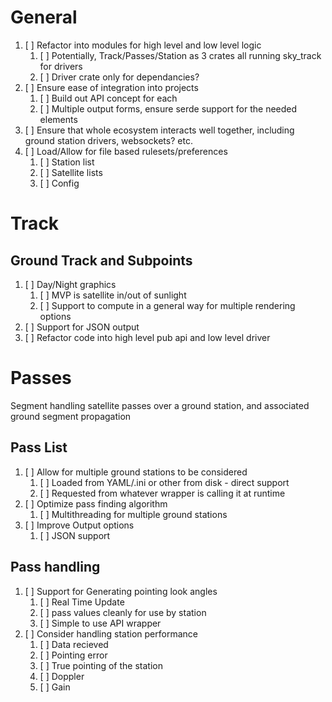 # General
1. [ ] Refactor into modules for high level and low level logic
   1. [ ] Potentially, Track/Passes/Station as 3 crates all running sky_track for drivers
   2. [ ] Driver crate only for dependancies?
2. [ ] Ensure ease of integration into projects
   1. [ ] Build out API concept for each
   2. [ ] Multiple output forms, ensure serde support for the needed elements
3. [ ] Ensure that whole ecosystem interacts well together, including ground station drivers, websockets? etc.
4. [ ] Load/Allow for file based rulesets/preferences
   1. [ ] Station list
   2. [ ] Satellite lists
   3. [ ] Config

# Track
## Ground Track and Subpoints
1. [ ] Day/Night graphics
   1. [ ] MVP is satellite in/out of sunlight
   2. [ ] Support to compute in a general way for multiple rendering options
2. [ ] Support for JSON output
3. [ ] Refactor code into high level pub api and low level driver

# Passes
Segment handling satellite passes over a ground station, and associated ground segment propagation
## Pass List
1. [ ] Allow for multiple ground stations to be considered
   1. [ ] Loaded from YAML/.ini or other from disk - direct support
   2. [ ] Requested from whatever wrapper is calling it at runtime
2. [ ] Optimize pass finding algorithm
   1. [ ] Multithreading for multiple ground stations
3. [ ] Improve Output options
   1. [ ] JSON support

## Pass handling
1. [ ] Support for Generating pointing look angles 
   1. [ ] Real Time Update
   2. [ ] pass values cleanly for use by station
   3. [ ] Simple to use API wrapper
2. [ ] Consider handling station performance
   1. [ ] Data recieved
   2. [ ] Pointing error
   3. [ ] True pointing of the station
   4. [ ] Doppler
   5. [ ] Gain

